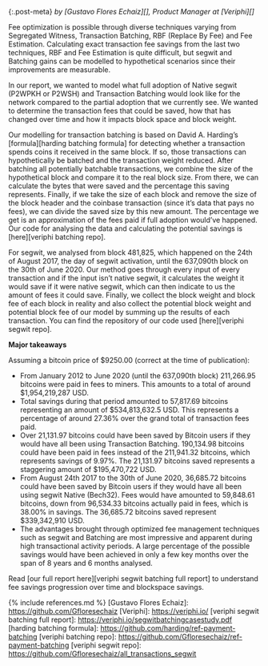 {:.post-meta}
*by [Gustavo Flores Echaiz][], Product Manager at [Veriphi][]*

Fee optimization is possible through diverse techniques varying from Segregated
Witness, Transaction Batching, RBF (Replace By Fee) and Fee Estimation.
Calculating exact transaction fee savings from the last two techniques, RBF and
Fee Estimation is quite difficult, but segwit and Batching gains can be modelled
to hypothetical scenarios since their improvements are measurable.

In our report, we wanted to model what full adoption of Native segwit (P2WPKH or
P2WSH) and Transaction Batching would look like for the network compared to the
partial adoption that we currently see. We wanted to determine the transaction
fees that could be saved, how that has changed over time and how it impacts
block space and block weight.

Our modelling for transaction batching is based on David A. Harding’s [formula][harding batching formula]
for detecting whether a transaction spends coins it received in the same block.
If so, those transactions can hypothetically be batched and the transaction
weight reduced. After batching all potentially batchable transactions, we
combine the size of the hypothetical block and compare it to the real block
size. From there, we can calculate the bytes that were saved and the percentage
this saving represents. Finally, if we take the size of each block and remove
the size of the block header and the coinbase transaction (since it’s data that
pays no fees), we can divide the saved size by this new amount. The percentage
we get is an approximation of the fees paid if full adoption would’ve happened.
Our code for analysing the data and calculating the potential savings is
[here][veriphi batching repo].

For segwit, we analysed from block 481,825, which happened on the 24th of August
2017, the day of segwit activation, until the 637,090th block on the 30th of
June 2020. Our method goes through every input of every transaction and if the
input isn’t native segwit, it calculates the weight it would save if it were
native segwit, which can then indicate to us the amount of fees it could save.
Finally, we collect the block weight and block fee of each block in reality and
also collect the potential block weight and potential block fee of our model by
summing up the results of each transaction. You can find the repository of our
code used [here][veriphi segwit repo].

__Major takeaways__

Assuming a bitcoin price of $9250.00 (correct at the time of publication):

- From January 2012 to June 2020 (until the 637,090th block) 211,266.95 bitcoins
  were paid in fees to miners. This amounts to a total of around $1,954,219,287
  USD.
- Total savings during that period amounted to 57,817.69 bitcoins representing
  an amount of $534,813,632.5 USD. This represents a percentage of around 27.36%
  over the grand total of transaction fees paid.
- Over 21,131.97 bitcoins could have been saved by Bitcoin users if they would
  have all been using Transaction Batching. 190,134.98 bitcoins could have been
  paid in fees instead of the 211,941.32 bitcoins, which represents savings of
  9.97%. The 21,131.97 bitcoins saved represents a staggering amount of
  $195,470,722 USD.
- From August 24th 2017 to the 30th of June 2020, 36,685.72 bitcoins could have
  been saved by Bitcoin users if they would have all been using segwit Native
  (Bech32). Fees would have amounted to 59,848.61 bitcoins, down from 96,534.33
  bitcoins actually paid in fees, which is 38.00% in savings. The 36,685.72
  bitcoins saved represent $339,342,910 USD.
- The advantages brought through optimized fee management techniques such as
  segwit and Batching are most impressive and apparent during high transactional
  activity periods. A large percentage of the possible savings would have been
  achieved in only a few key months over the span of 8 years and 6 months
  analysed.

Read [our full report here][veriphi segwit batching full report] to understand
fee savings progression over time and blockspace savings.

{% include references.md %}
[Gustavo Flores Echaiz]: https://github.com/Gfloresechaiz
[Veriphi]: https://veriphi.io/
[veriphi segwit batching full report]: https://veriphi.io/segwitbatchingcasestudy.pdf
[harding batching formula]: https://github.com/harding/ref-payment-batching
[veriphi batching repo]: https://github.com/Gfloresechaiz/ref-payment-batching
[veriphi segwit repo]: https://github.com/Gfloresechaiz/all_transactions_segwit